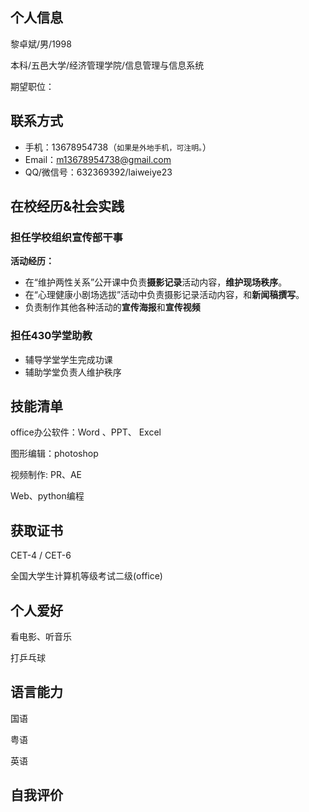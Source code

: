 ## 个人信息

黎卓斌/男/1998

本科/五邑大学/经济管理学院/信息管理与信息系统

期望职位：

## 联系方式

- 手机：13678954738（`如果是外地手机，可注明。`）
- Email：m13678954738@gmail.com
- QQ/微信号：632369392/laiweiye23

## 在校经历&社会实践

### 担任学校组织宣传部干事

**活动经历：**

- 在“维护两性关系”公开课中负责**摄影记录**活动内容，**维护现场秩序**。
- 在“心理健康小剧场选拔”活动中负责摄影记录活动内容，和**新闻稿撰写**。
- 负责制作其他各种活动的**宣传海报**和**宣传视频**

### 担任430学堂助教

- 辅导学堂学生完成功课
- 辅助学堂负责人维护秩序



## 技能清单

office办公软件：Word 、PPT、 Excel

图形编辑：photoshop

视频制作: PR、AE

Web、python编程



## 获取证书

CET-4 / CET-6

全国大学生计算机等级考试二级(office)



## 个人爱好

看电影、听音乐

打乒乓球

## 语言能力

国语

粤语

英语

## 自我评价